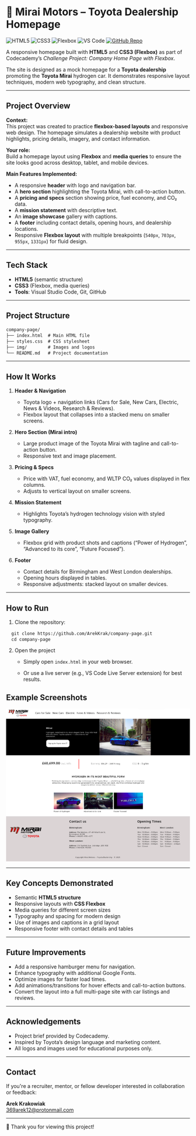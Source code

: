 # 🚗 Mirai Motors – Toyota Dealership Homepage

![HTML5](https://img.shields.io/badge/HTML5-Markup-E34F26?logo=html5&logoColor=white&style=flat)
![CSS3](https://img.shields.io/badge/CSS3-Styles-1572B6?logo=css3&logoColor=white&style=flat)
![Flexbox](https://img.shields.io/badge/Flexbox-Layout-264de4?style=flat)
![VS Code](https://img.shields.io/badge/VS_Code-Editor-007ACC?logo=visualstudiocode&logoColor=white&style=flat)
[![GitHub Repo](https://img.shields.io/badge/GitHub-Repository-181717?logo=github&logoColor=white&style=flat)](https://github.com/ArekKrak/company-page)

A responsive homepage built with **HTML5** and **CSS3 (Flexbox)** as part of Codecademy’s *Challenge Project: Company Home Page with Flexbox*.  

The site is designed as a mock homepage for a **Toyota dealership** promoting the **Toyota Mirai** hydrogen car. It demonstrates responsive layout techniques, modern web typography, and clean structure.

---

## Project Overview

**Context:**  
This project was created to practice **flexbox-based layouts** and responsive web design. The homepage simulates a dealership website with product highlights, pricing details, imagery, and contact information.

**Your role:**  
Build a homepage layout using **Flexbox** and **media queries** to ensure the site looks good across desktop, tablet, and mobile devices.

**Main Features Implemented:**
- A responsive **header** with logo and navigation bar.  
- A **hero section** highlighting the Toyota Mirai, with call-to-action button.  
- A **pricing and specs** section showing price, fuel economy, and CO₂ data.  
- A **mission statement** with descriptive text.  
- An **image showcase** gallery with captions.  
- A **footer** including contact details, opening hours, and dealership locations.  
- Responsive **Flexbox layout** with multiple breakpoints (`540px`, `703px`, `955px`, `1331px`) for fluid design.

---

## Tech Stack

- **HTML5** (semantic structure)
- **CSS3** (Flexbox, media queries)
- **Tools**: Visual Studio Code, Git, GitHub

---

## Project Structure

```
company-page/
├── index.html  # Main HTML file
├── styles.css  # CSS stylesheet
├── img/        # Images and logos
└── README.md   # Project documentation
```

---

## How It Works

1. **Header & Navigation**  
    - Toyota logo + navigation links (Cars for Sale, New Cars, Electric, News & Videos, Research & Reviews).  
    - Flexbox layout that collapses into a stacked menu on smaller screens.  

2. **Hero Section (Mirai intro)**  
    - Large product image of the Toyota Mirai with tagline and call-to-action button.  
    - Responsive text and image placement.  

3. **Pricing & Specs**  
    - Price with VAT, fuel economy, and WLTP CO₂ values displayed in flex columns.  
    - Adjusts to vertical layout on smaller screens.  

4. **Mission Statement**  
    - Highlights Toyota’s hydrogen technology vision with styled typography.  

5. **Image Gallery**  
    - Flexbox grid with product shots and captions (“Power of Hydrogen”, “Advanced to its core”, “Future Focused”).  

6. **Footer**  
    - Contact details for Birmingham and West London dealerships.  
    - Opening hours displayed in tables.  
    - Responsive adjustments: stacked layout on smaller devices. 

---

## How to Run

1. Clone the repository:
```
  git clone https://github.com/ArekKrak/company-page.git
  cd company-page
```
2. Open the project

    - Simply open ```index.html``` in your web browser.

    - Or use a live server (e.g., VS Code Live Server extension) for best results.

## Example Screenshots

![Homepage Hero Section](img/screenshot.png)

---

## Key Concepts Demonstrated

- Semantic **HTML5 structure**
- Responsive layouts with **CSS Flexbox**
- Media queries for different screen sizes
- Typography and spacing for modern design
- Use of images and captions in a grid layout
- Responsive footer with contact details and tables

---

## Future Improvements

- Add a responsive hamburger menu for navigation.
- Enhance typography with additional Google Fonts.
- Optimize images for faster load times.
- Add animations/transitions for hover effects and call-to-action buttons.
- Convert the layout into a full multi-page site with car listings and reviews.

---

## Acknowledgements

- Project brief provided by Codecademy.
- Inspired by Toyota’s design language and marketing content.
- All logos and images used for educational purposes only.

---

## Contact
If you're a recruiter, mentor, or fellow developer interested in collaboration or feedback:

**Arek Krakowiak**  
[369arek12@protonmail.com](mailto:369arek12@protonmail.com)

---

🚗 Thank you for viewing this project!